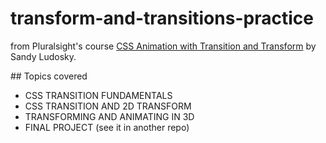 # transform-and-transitions-practice

from Pluralsight's course [CSS Animation with Transition and Transform](https://app.pluralsight.com/library/courses/css-animation-with-transition-and-transform/table-of-contents) by Sandy Ludosky.

## Topics covered
- CSS TRANSITION FUNDAMENTALS
- CSS TRANSITION AND 2D TRANSFORM
- TRANSFORMING AND ANIMATING IN 3D
- FINAL PROJECT (see it in another repo)